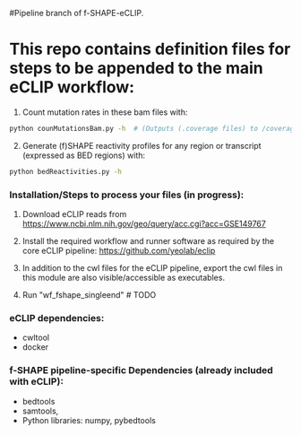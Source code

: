 #Pipeline branch of f-SHAPE-eCLIP. 

# This repo contains definition files for steps to be appended to the main eCLIP workflow:
1. Count mutation rates in these bam files with:
```bash
python counMutationsBam.py -h  # (Outputs (.coverage files) to /coverage folders within folder for each sample.)
```
2. Generate (f)SHAPE reactivity profiles for any region or transcript (expressed as BED regions) with:
```bash
python bedReactivities.py -h
```

### Installation/Steps to process your files (in progress):

1. Download eCLIP reads from https://www.ncbi.nlm.nih.gov/geo/query/acc.cgi?acc=GSE149767

2. Install the required workflow and runner software as required by the core eCLIP pipeline: https://github.com/yeolab/eclip

3. In addition to the cwl files for the eCLIP pipeline, export the cwl files in this module are also visible/accessible as executables.

4. Run "wf_fshape_singleend"  # TODO

### eCLIP dependencies:
- cwltool
- docker

### f-SHAPE pipeline-specific Dependencies (already included with eCLIP):
- bedtools
- samtools,
- Python libraries: numpy, pybedtools
